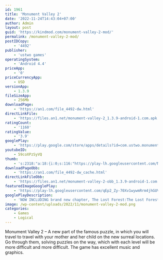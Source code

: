 ```yaml
---
id: 1961
title: 'Monument Valley 2'
date: '2022-11-24T14:43:04+07:00'
author: Admin
layout: post
guid: 'https://kindmod.com/monument-valley-2-mod/'
permalink: /monument-valley-2-mod/
postIDCopy:
    - '4492'
publisher:
    - 'ustwo games'
operatingSystem:
    - 'Android 4.4'
priceApp:
    - '0'
priceCurrencyApp:
    - USD
versionApp:
    - 1.3.9
fileSizeApp:
    - 256Mb
downloadPage:
    - 'https://an1.com/file_4492-dw.html'
directLinkFile:
    - 'https://files.an1.net/monument-valley-2_1.3.9-android-1.com.apk'
ratingCount:
    - '1160'
ratingValue:
    - '3.9'
googlePlay:
    - 'https://play.google.com/store/apps/details?id=com.ustwo.monumentvalley2'
youtubeID:
    - 59coXPzSyVQ
thumb:
    - 's:2318:"a:18:{i:0;s:116:"https://play-lh.googleusercontent.com/NM4lHks5x6cnmPfCO1tsQgn0zjFmwaTOERcUBsZhTpAJMdjHtByf0a6BXM_uChIBqZSQ=w526-h296";i:1;s:115:"https://play-lh.googleusercontent.com/wF9j9ZZyMaBKgQLHbrSlbBZv-3gJenEGjktqpHkZX08rHqIzI-3w05G-Z6dBHuLNxfE=w526-h296";i:2;s:112:"https://play-lh.googleusercontent.com/DYC4v30--zbUmYelT-h08Y52zL-dfi-7OWcJGmPhR3TuJiPuhL7haFMt5dXV6rc4=w526-h296";i:3;s:114:"https://play-lh.googleusercontent.com/DxF0k3BOVCjwERd7EU_n8FAIcHLTk9mxwrVt4hHvsSd_nmKf8wIpVjbJUSXyZUZwqg=w526-h296";i:4;s:116:"https://play-lh.googleusercontent.com/HsoVW_9ZWoJo4AdzQU9sdKrNflTtkCID4KxldrWcxbv4ikk68daBjmsJFksJvsGXU3wf=w526-h296";i:5;s:116:"https://play-lh.googleusercontent.com/PLGcBCTINEwaBVlv_w_WHxTB6ul_ylSkuOTLPLDWNTuVyTbmYiU6cDJtBij74uFn_4Sd=w526-h296";i:6;s:115:"https://play-lh.googleusercontent.com/W1tLF4_0B9WTJYm4hPavfABpPVrvfG1MXGQRF7FdaTav6pW0cW253xenS1x7OHHS3nQ=w526-h296";i:7;s:116:"https://play-lh.googleusercontent.com/TLS01Wvyq2dPBnkVVv9C0Hal5viOGU6CNkY_6h66UENUPDOdfTzVviPhgv1uyuiu5rg9=w526-h296";i:8;s:115:"https://play-lh.googleusercontent.com/_aqjEY1WNRf2uilXWO0MNelC7vDRGu1zzFpFCBwZrBJ4y1FNU-eR83go-s7HKZQKepc=w526-h296";i:9;s:115:"https://play-lh.googleusercontent.com/3awhJgIdpYhwDduaP6MpmvkENrnZncL73nK-hXU7ffmbrJqYJEjNQBOCI32vsQZthSg=w526-h296";i:10;s:116:"https://play-lh.googleusercontent.com/tLTwLpgfVVYGts8yQtWy-aGUg5r3w16xePi3T8EFm5-sh8xvRFYaNH9wzLIuWQsuPtE_=w526-h296";i:11;s:115:"https://play-lh.googleusercontent.com/6ClLiDqLj6TkFNQjmIViS09_btCTB1xhsE1H91B9kRAZZHqGn6eL-35IoD4Pm7SdZmo=w526-h296";i:12;s:114:"https://play-lh.googleusercontent.com/Z9DnzrfVFY_iESGWNe3ypUNm7X31t2hFbVa7rcuT1ZmyrnRCq6hQ-W-T2cA9ETWTug=w526-h296";i:13;s:116:"https://play-lh.googleusercontent.com/fpJvZuHj0t_OYqrkoA3zK3lW4TsveiIjQ35LLVAfqfArcIEXF8YBHj0FYdlPywVtmNXI=w526-h296";i:14;s:114:"https://play-lh.googleusercontent.com/5fp7CsmTm9G3cSevVYRDlRdgomfXYdlPX4Sd1ENXPG7RDBwBeSMw3cT9mVxHwOpOPw=w526-h296";i:15;s:115:"https://play-lh.googleusercontent.com/XUTKLCE2DyqmariHs6D2WLNq3_Tav_I6neFfZgUwsMHjCjniSDdxiixqJF8DzMg17ac=w526-h296";i:16;s:114:"https://play-lh.googleusercontent.com/2SmOzM62clyjEeawsHqygW9kSYIsOR7SA615nXUsnMopqAV00Xfd_SFpwr9B76Tfog=w526-h296";i:17;s:115:"https://play-lh.googleusercontent.com/qHef-1iM4V7XHNMPU3Qewr-A_2kr87eopSTvtD3SBBlrXHcasZb6TVXvJ0phr7BDiFE=w526-h296";}";'
downloadPageObb:
    - 'https://an1.com/file_4492-dw_cache.html'
directLinkFileObb:
    - 'https://files.an1.net/monument-valley-2-obb_1.3.9-android-1.com.zip'
featuredImageGooglePlay:
    - 'https://play-lh.googleusercontent.com/qEp2_Zy-70Xv1wywmRrm4jhGUVM6C-N7vWzlEGRRX3_7kkB7OeQs0Ur_i58F9EoXYdHs'
googlePlayDescription:
    - 'NOW INCLUDING brand new chapter, The Lost Forest:The Lost Forest is a special chapter we have created to help protect trees, as part of Playing for the Planet’s Green Game Jam.With these four intimate scenes, we hope to inspire you to sign the Play4Forests petition and declare our shared interest in forest conservation.'
image: /wp-content/uploads/2022/11/monument-valley-2-mod.png
categories:
    - Games
    - Logical
---
```


Monument Valley 2 – A new part of the famous puzzle, in which you will travel to travel with your mother and her child on the new surreal locations. Go through them, solving puzzles on the way, which with each level will be more difficult and more difficult. The game has excellent music and graphics.